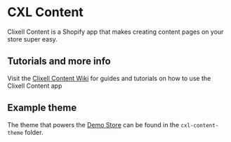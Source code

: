 # CXL Content

Clixell Content is a Shopify app that makes creating content pages on your store super easy.


## Tutorials and more info

Visit the [Clixell Content Wiki](https://github.com/clixell/clixell-content/wiki) for guides and tutorials on how to use the Clixell Content app


## Example theme

The theme that powers the [Demo Store](https://cxl-content.myshopify.com) can be found in the `cxl-content-theme` folder.
